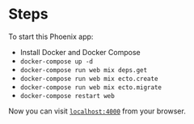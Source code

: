 # Steps

To start this Phoenix app:

  * Install Docker and Docker Compose
  * `docker-compose up -d`
  * `docker-compose run web mix deps.get`
  * `docker-compose run web mix ecto.create`
  * `docker-compose run web mix ecto.migrate`
  * `docker-compose restart web`

Now you can visit [`localhost:4000`](http://localhost:4000) from your browser.
